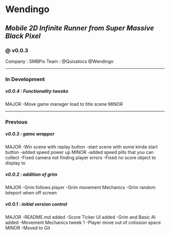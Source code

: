 <h1>Wendingo</h1>
<h2><em>Mobile 2D Infinite Runner from Super Massive Black Pixel</em></h2>
<h3>@ v0.0.3</h3>

Company : SMBPix
Team : @Quixatocs @Wendingo 

<hr>

<h3>In Development</h3>

<h5>v0.0.4 : Functionality tweeks</h5>
<p>
MAJOR
-Move game manager load to title scene
MINOR
<p>

<hr>

<h3>Previous</h3>

<h5>v0.0.3 : game wrapper</h5>
<p>
MAJOR
-Win scene with replay button
-start scene with some kinda start button
-added speed power up
MINOR
-added speed pills that you can collect
-Fixed camera not finding player errors
-Fixed no score object to display to
<p>

<h5>v0.0.2 : addition of grim</h5>
<p>
MAJOR
-Grim follows player
-Grim movement Mechanics
-Grim random teleport when off screen
<p>

<h5>v0.0.1 : initial version control</h5>
<p>
MAJOR
-README.md added
-Score Ticker UI added
-Grim and Basic AI added
-Movement Mechanics tweek 1
-Player move out of colission space
MINOR
-Moved to Git
<p>
